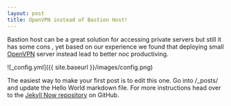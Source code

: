 ```yaml
---
layout: post
title: OpenVPN instead of Bastion Host!
---
```


Bastion host can be a great solution for accessing private servers but still it has some cons , yet based on our experience we found that deploying small [OpenVPN](https://openvpn.net/amazon-cloud/) server instead lead to better noc productiving.

![_config.yml]({{ site.baseurl }}/images/config.png)

The easiest way to make your first post is to edit this one. Go into /_posts/ and update the Hello World markdown file. For more instructions head over to the [Jekyll Now repository](https://github.com/barryclark/jekyll-now) on GitHub.
